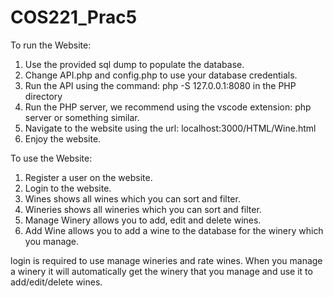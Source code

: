 # COS221_Prac5
To run the Website:
1. Use the provided sql dump to populate the database.
2. Change API.php and config.php to use your database credentials.
3. Run the API using the command: php -S 127.0.0.1:8080 in the PHP directory
4. Run the PHP server, we recommend using the vscode extension: php server or something similar.
5. Navigate to the website using the url: localhost:3000/HTML/Wine.html
6. Enjoy the website.

To use the Website:
1. Register a user on the website.
2. Login to the website.
3. Wines shows all wines which you can sort and filter.
4. Wineries shows all wineries which you can sort and filter.
5. Manage Winery allows you to add, edit and delete wines.
6. Add Wine allows you to add a wine to the database for the winery which you manage.

login is required to use manage wineries and rate wines.
When you manage a winery it will automatically get the winery that you manage and use it to add/edit/delete wines.
